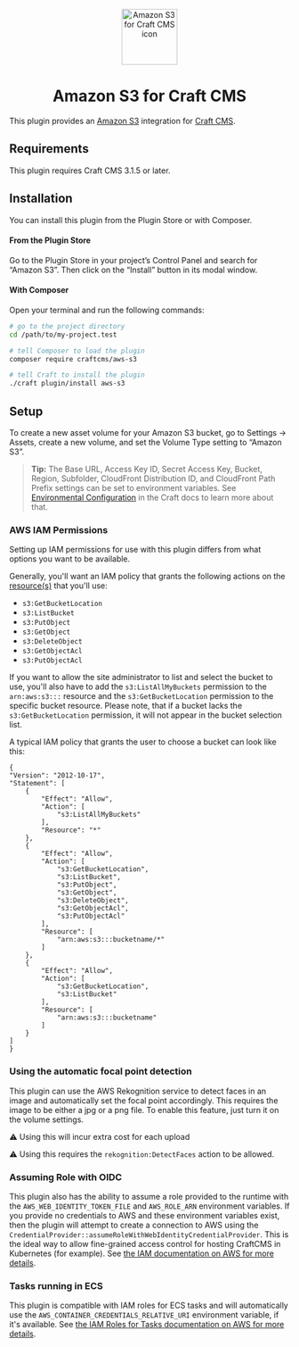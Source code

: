 <p align="center"><img src="./src/icon.svg" width="100" height="100" alt="Amazon S3 for Craft CMS icon"></p>

<h1 align="center">Amazon S3 for Craft CMS</h1>

This plugin provides an [Amazon S3](https://aws.amazon.com/s3/) integration for [Craft CMS](https://craftcms.com/).

## Requirements

This plugin requires Craft CMS 3.1.5 or later.

## Installation

You can install this plugin from the Plugin Store or with Composer.

#### From the Plugin Store

Go to the Plugin Store in your project’s Control Panel and search for “Amazon S3”. Then click on the “Install” button in its modal window.

#### With Composer

Open your terminal and run the following commands:

```bash
# go to the project directory
cd /path/to/my-project.test

# tell Composer to load the plugin
composer require craftcms/aws-s3

# tell Craft to install the plugin
./craft plugin/install aws-s3
```

## Setup

To create a new asset volume for your Amazon S3 bucket, go to Settings → Assets, create a new volume, and set the Volume Type setting to “Amazon S3”.

> **Tip:** The Base URL, Access Key ID, Secret Access Key, Bucket, Region, Subfolder, CloudFront Distribution ID, and CloudFront Path Prefix settings can be set to environment variables. See [Environmental Configuration](https://docs.craftcms.com/v3/config/environments.html) in the Craft docs to learn more about that.

### AWS IAM Permissions

Setting up IAM permissions for use with this plugin differs from what options you want to be available.

Generally, you'll want an IAM policy that grants the following actions on the [resource(s)](https://docs.aws.amazon.com/AmazonS3/latest/dev/s3-arn-format.html) that you'll use:
* `s3:GetBucketLocation`
* `s3:ListBucket`
* `s3:PutObject`
* `s3:GetObject`
* `s3:DeleteObject`
* `s3:GetObjectAcl`
* `s3:PutObjectAcl`

If you want to allow the site administrator to list and select the bucket to use, you'll also have to add the `s3:ListAllMyBuckets` permission to the `arn:aws:s3:::` resource and the `s3:GetBucketLocation` permission to the specific bucket resource. Please note, that if a bucket lacks the `s3:GetBucketLocation` permission, it will not appear in the bucket selection list.

A typical IAM policy that grants the user to choose a bucket can look like this:
```
{
"Version": "2012-10-17",
"Statement": [
    {
        "Effect": "Allow",
        "Action": [
            "s3:ListAllMyBuckets"
        ],
        "Resource": "*"
    },
    {
        "Effect": "Allow",
        "Action": [
            "s3:GetBucketLocation",
            "s3:ListBucket",
            "s3:PutObject",
            "s3:GetObject",
            "s3:DeleteObject",
            "s3:GetObjectAcl",
            "s3:PutObjectAcl"
        ],
        "Resource": [
            "arn:aws:s3:::bucketname/*"
        ]
    },
    {
        "Effect": "Allow",
        "Action": [
            "s3:GetBucketLocation",
            "s3:ListBucket"
        ],
        "Resource": [
            "arn:aws:s3:::bucketname"
        ]
    }
]
}
```
### Using the automatic focal point detection

This plugin can use the AWS Rekognition service to detect faces in an image and automatically set the focal point accordingly. This requires the image to be either a jpg or a png file. To enable this feature, just turn it on the volume settings.

:warning: ️Using this will incur extra cost for each upload

:warning: ️Using this requires the <code>rekognition:DetectFaces</code> action to be allowed.

### Assuming Role with OIDC

This plugin also has the ability to assume a role provided to the runtime with the `AWS_WEB_IDENTITY_TOKEN_FILE` and `AWS_ROLE_ARN` environment variables. If you provide no credentials to AWS and these environment variables exist, then the plugin will attempt to create a connection to AWS using the `CredentialProvider::assumeRoleWithWebIdentityCredentialProvider`. This is the ideal way to allow fine-grained access control for hosting CraftCMS in Kubernetes (for example). See [the IAM documentation on AWS for more details](https://docs.aws.amazon.com/IAM/latest/UserGuide/id_roles_providers_create_oidc.html).

### Tasks running in ECS

This plugin is compatible with IAM roles for ECS tasks and will automatically use the `AWS_CONTAINER_CREDENTIALS_RELATIVE_URI` environment variable, if it's available. See [the IAM Roles for Tasks documentation on AWS for more details](https://docs.aws.amazon.com/AmazonECS/latest/developerguide/task-iam-roles.html).
